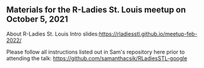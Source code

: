 ## Materials for the R-Ladies St. Louis meetup on October 5, 2021

About R-Ladies St. Louis Intro slides:https://rladiesstl.github.io/meetup-feb-2022/

Please follow all instructions listed out in Sam's repository here prior to attending the talk: https://github.com/samanthacsik/RLadiesSTL-google




